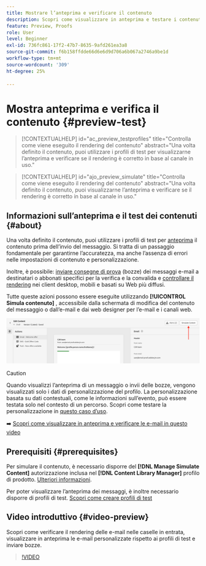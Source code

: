 ```yaml
---
title: Mostrare l’anteprima e verificare il contenuto
description: Scopri come visualizzare in anteprima e testare i contenuti.
feature: Preview, Proofs
role: User
level: Beginner
exl-id: 736fc861-17f2-47b7-8635-9afd261ea3a8
source-git-commit: f6b158ffdde66d6e6d9d706a6b067a2746a9be1d
workflow-type: tm+mt
source-wordcount: '309'
ht-degree: 25%

---
```


# Mostra anteprima e verifica il contenuto {#preview-test}

>[!CONTEXTUALHELP]
>id="ac_preview_testprofiles"
>title="Controlla come viene eseguito il rendering del contenuto"
>abstract="Una volta definito il contenuto, puoi utilizzare i profili di test per visualizzarne l’anteprima e verificare se il rendering è corretto in base al canale in uso."

>[!CONTEXTUALHELP]
>id="ajo_preview_simulate"
>title="Controlla come viene eseguito il rendering del contenuto"
>abstract="Una volta definito il contenuto, puoi visualizzarne l’anteprima e verificare se il rendering è corretto in base al canale in uso."

## Informazioni sull’anteprima e il test dei contenuti {#about}

Una volta definito il contenuto, puoi utilizzare i profili di test per [anteprima](preview.md) il contenuto prima dell’invio del messaggio. Si tratta di un passaggio fondamentale per garantirne l’accuratezza, ma anche l’assenza di errori nelle impostazioni di contenuto e personalizzazione.

Inoltre, è possibile: [inviare consegne di prova](proofs.md) (bozze) dei messaggi e-mail a destinatari o abbonati specifici per la verifica e la convalida e [controllare il rendering](rendering.md) nei client desktop, mobili e basati su Web più diffusi.

Tutte queste azioni possono essere eseguite utilizzando **[!UICONTROL Simula contenuto]** , accessibile dalla schermata di modifica del contenuto del messaggio o dall’e-mail e dai web designer per l’e-mail e i canali web.

![](../email/assets/email-preview-button.png)

>[!CAUTION]
>
>Quando visualizzi l’anteprima di un messaggio o invii delle bozze, vengono visualizzati solo i dati di personalizzazione del profilo. La personalizzazione basata su dati contestuali, come le informazioni sull’evento, può essere testata solo nel contesto di un percorso. Scopri come testare la personalizzazione in [questo caso d’uso](../personalization/personalization-use-case.md).

➡️ [Scopri come visualizzare in anteprima e verificare le e-mail in questo video](#video-preview)

## Prerequisiti {#prerequisites}

Per simulare il contenuto, è necessario disporre del **[!DNL Manage Simulate Content]** autorizzazione inclusa nel **[!DNL Content Library Manager]** profilo di prodotto. [Ulteriori informazioni](../administration/ootb-product-profiles.md#content-library-manager).

Per poter visualizzare l’anteprima dei messaggi, è inoltre necessario disporre di profili di test. [Scopri come creare profili di test](../audience/creating-test-profiles.md)

## Video introduttivo {#video-preview}

Scopri come verificare il rendering delle e-mail nelle caselle in entrata, visualizzare in anteprima le e-mail personalizzate rispetto ai profili di test e inviare bozze.

>[!VIDEO](https://video.tv.adobe.com/v/3425026?quality=12)

